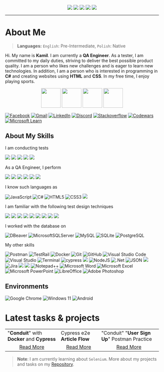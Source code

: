 <p align="center">
	<img src="https://komarev.com/ghpvc/?username=LosKamilos91&color=ff69b4&style=for-the-badge"/>
	<img src="https://img.shields.io/github/followers/LosKamilos91?style=for-the-badge"/>
	<img src="https://img.shields.io/github/stars/LosKamilos91?color=%23FECC00&style=for-the-badge"/>
	<img src="https://img.shields.io/badge/Programming%20level-Junior-green?style=for-the-badge"/>
	<img src="https://img.shields.io/badge/QA Engineer%20-Junior-orange?style=for-the-badge"/>
</p>

---

# About Me
> **Languages:** `English`: Pre-Intermediate, `Polish`: Native

Hi. My name is **Kamil**. I am currently a **QA Engineer**. As a tester, I am committed to my daily duties, striving to deliver the best possible product quality. I am a person who likes new challenges and is eager to learn new technologies. In addition, I am a person who is interested in programming in **C#** and creating websites using **HTML** and **CSS**. In my free time, I enjoy playing sports.

<p align="center">
<img width="64" src="https://cdn-icons-png.flaticon.com/512/502/502142.png">
<img width="64" src="https://cdn-icons-png.flaticon.com/512/3379/3379077.png">
<img width="64" src="https://cdn-icons-png.flaticon.com/512/2964/2964514.png">
<img width="64" src="https://cdn-icons-png.flaticon.com/512/1005/1005142.png">
</p>

<a href="https://www.facebook.com/kamil.orzechowski.39">![Facebook](https://img.shields.io/badge/Facebook-%231877F2.svg?style=flat-square&logo=Facebook&logoColor=white)</a>
<a href="mailto:k.orzechowski.dev@gmail.com?">![Gmail](https://img.shields.io/badge/Gmail-D14836?style=flat-square&logo=gmail&logoColor=white)</a>
<a href="https://www.linkedin.com/in/kamil-orzechowski-0b76121ab">![LinkedIn](https://img.shields.io/badge/linkedin-%230077B5.svg?style=flat-square&logo=linkedin&logoColor=white)</a>
<a href="https://discord.com/channels/LosKamilos#8157">![Discord](https://img.shields.io/badge/Discord-%237289DA.svg?style=flat-square&logo=discord&logoColor=white)</a>
<a href="https://stackoverflow.com/users/20157506/nino-91">![Stackoverflow](https://img.shields.io/badge/Stackoverflow-FE7A16.svg?style=flat-square&logo=stack-overflow&logoColor=white)</a>
<a href="https://www.codewars.com/users/Los.Kamilos">![Codewars](https://img.shields.io/badge/Codewars-B1361E?style=flat-square&logo=codewars&logoColor=white)</a>
<a href="https://learn.microsoft.com/pl-pl/users/kamilorzechowski-4499/">![Microsoft Learn](https://img.shields.io/badge/Microsoft_Learn-258ffa?style=flat-square&logo=microsoft&logoColor=white)</a>

## About My Skills

I am conducting tests

<img src="https://img.shields.io/badge/-Manual-9e285d?style=for-the-badge"/> <img src="https://img.shields.io/badge/-Automation-9e285d?style=for-the-badge"/> <img src="https://img.shields.io/badge/-Web-9e285d?style=for-the-badge"/> <img src="https://img.shields.io/badge/-API-9e285d?style=for-the-badge"/> <img src="https://img.shields.io/badge/-Mobile-d13f80?style=for-the-badge"/>

As a QA Engineer, I perform

<img src="https://img.shields.io/badge/-Test cases-6A5ACD?style=for-the-badge"/> <img src="https://img.shields.io/badge/-Decomposition-6A5ACD?style=for-the-badge"/> <img src="https://img.shields.io/badge/-Bug reports-6A5ACD?style=for-the-badge"/> <img src="https://img.shields.io/badge/-Checklists-6A5ACD?style=for-the-badge"/> <img src="https://img.shields.io/badge/-Test plan-948bcc?style=for-the-badge"/> <img src="https://img.shields.io/badge/-Test result reports-6A5ACD?style=for-the-badge"/>

I know such languages as

![JavaScript](https://img.shields.io/badge/javascript-%23323330.svg?style=for-the-badge&logo=javascript&logoColor=%23F7DF1E) ![C#](https://img.shields.io/badge/c%23-%23239120.svg?style=for-the-badge&logo=csharp&logoColor=white) ![HTML5](https://img.shields.io/badge/html5-%23E34F26.svg?style=for-the-badge&logo=html5&logoColor=white) ![CSS3](https://img.shields.io/badge/css3-%231572B6.svg?style=for-the-badge&logo=css3&logoColor=white) <img src="https://img.shields.io/badge/-XML-CD5C5C?style=for-the-badge"/>

I am familiar with the following test design techniques

<img src="https://img.shields.io/badge/-Equivalence class technique-696969?style=for-the-badge"/> <img src="https://img.shields.io/badge/-Boundary value testing-696969?style=for-the-badge"/> <img src="https://img.shields.io/badge/-Decision table-696969?style=for-the-badge"/> <img src="https://img.shields.io/badge/-State transition diagram-696969?style=for-the-badge"/> <img src="https://img.shields.io/badge/-Pairwise testing-696969?style=for-the-badge"/> <img src="https://img.shields.io/badge/-Risk Analisis-696969?style=for-the-badge"/> <img src="https://img.shields.io/badge/-Permission testing-696969?style=for-the-badge"/> <img src="https://img.shields.io/badge/-RTM-696969?style=for-the-badge"/> <img src="https://img.shields.io/badge/-A/B-696969?style=for-the-badge"/>

I worked with the database on

![DBeaver](https://img.shields.io/badge/DBeaver-382923?style=for-the-badge&logo=dbeaver&logoColor=white) ![MicrosoftSQLServer](https://img.shields.io/badge/Microsoft%20SQL%20Server-CC2927?style=for-the-badge&logo=microsoft%20sql%20server&logoColor=white) ![MySQL](https://img.shields.io/badge/mysql-%2300f.svg?style=for-the-badge&logo=mysql&logoColor=white) ![SQLite](https://img.shields.io/badge/sqlite-%2307405e.svg?style=for-the-badge&logo=sqlite&logoColor=white) ![PostgreSQL](https://img.shields.io/badge/postgreSQL-%23316192.svg?style=for-the-badge&logo=postgresql&logoColor=white)

My other skills

![Postman](https://img.shields.io/badge/Postman-FF6C37?style=for-the-badge&logo=postman&logoColor=white) ![TestRail](https://img.shields.io/badge/TestRail-65C179?style=for-the-badge&logo=testrail&logoColor=white) ![Docker](https://img.shields.io/badge/docker-%230db7ed.svg?style=for-the-badge&logo=docker&logoColor=white) ![Git](https://img.shields.io/badge/git-%23F05033.svg?style=for-the-badge&logo=git&logoColor=white) ![GitHub](https://img.shields.io/badge/github-%23121011.svg?style=for-the-badge&logo=github&logoColor=white) ![Visual Studio Code](https://img.shields.io/badge/Visual%20Studio%20Code-0078d7.svg?style=for-the-badge&logo=visual-studio-code&logoColor=white) ![Visual Studio](https://img.shields.io/badge/Visual%20Studio-5C2D91.svg?style=for-the-badge&logo=visual-studio&logoColor=white) ![Terminal](https://img.shields.io/badge/Terminal-%234D4D4D.svg?style=for-the-badge&logo=windows-terminal&logoColor=white) ![cypress](https://img.shields.io/badge/-cypress-%23E5E5E5?style=for-the-badge&logo=cypress&logoColor=058a5e) <img src="https://img.shields.io/badge/-Chrome Developer Tools-BC8F8F?style=for-the-badge"/> ![NodeJS](https://img.shields.io/badge/node.js-6DA55F?style=for-the-badge&logo=node.js&logoColor=white) ![.Net](https://img.shields.io/badge/.NET-5C2D91?style=for-the-badge&logo=.net&logoColor=white) ![JSON](https://img.shields.io/badge/JSON-000000?style=for-the-badge&logo=json&logoColor=white) <img src="https://img.shields.io/badge/-TDD-DCDCDC?style=for-the-badge"/>  ![Jira](https://img.shields.io/badge/jira-%230A0FFF.svg?style=for-the-badge&logo=jira&logoColor=white) <img src="https://img.shields.io/badge/-SCRUM-b59647?style=for-the-badge"/> <img src="https://img.shields.io/badge/-Waterfall-b59647?style=for-the-badge"/> ![Notepad++](https://img.shields.io/badge/Notepad++-90E59A.svg?style=for-the-badge&logo=notepad%2b%2b&logoColor=black) ![Microsoft Word](https://img.shields.io/badge/Microsoft_Word-2B579A?style=for-the-badge&logo=microsoft-word&logoColor=white) ![Microsoft Excel](https://img.shields.io/badge/Microsoft_Excel-217346?style=for-the-badge&logo=microsoft-excel&logoColor=white) ![Microsoft PowerPoint](https://img.shields.io/badge/Microsoft_PowerPoint-B7472A?style=for-the-badge&logo=microsoft-powerpoint&logoColor=white) ![LibreOffice](https://img.shields.io/badge/LibreOffice-%2318A303?style=for-the-badge&logo=LibreOffice&logoColor=white) ![Adobe Photoshop](https://img.shields.io/badge/adobe%20photoshop-%2331A8FF.svg?style=for-the-badge&logo=adobe%20photoshop&logoColor=white)

## Environments

![Google Chrome](https://img.shields.io/badge/Google%20Chrome-4285F4?style=for-the-badge&logo=GoogleChrome&logoColor=white)
![Windows 11](https://img.shields.io/badge/Windows%2011-%230079d5.svg?style=for-the-badge&logo=Windows%2011&logoColor=white)
![Android](https://img.shields.io/badge/Android-3DDC84?style=for-the-badge&logo=android&logoColor=white)

# Latest tasks & projects
<table>
	<tr>
		<td>"<b>Conduit</b>" with <b>Docker</b> and <b>Cypress</b></td>
		<td>Cypress e2e <b>Article Flow</b></td>
		<td>"Conduit" "<b>User Sign Up</b>" Postman Practice</td>
	</tr>
 	<tr>
		<td align="center"><a href="https://github.com/LosKamilos91/qa_cypress_e2e_project">Read More</a></td>
		<td align="center"><a href="https://github.com/LosKamilos91/qa_cypress_e2e_article_flow">Read More</a></td>
		<td align="center"><a href="https://lively-station-722503.postman.co/workspace/Bravo-%5BPractice-Postman%5D~a7c87cd6-c33a-4156-8749-56333f544af0/collection/30817307-8ed64240-f62f-4a2b-a94a-1e353a2c3a9d?action=share&creator=30817307">Read More</a></td>
	</tr>
</table>

> **Note**: I am currently learning about `Selenium`. More about my projects and tasks on my <a href="https://github.com/LosKamilos91?tab=repositories">Repository</a>.
